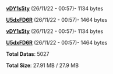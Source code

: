 [**vDY1s5ty**](/data/vDY1s5ty.txt) (26/11/22 - 00:57)- 1134 bytes

[**U5dxFD6R**](/data/U5dxFD6R.txt) (26/11/22 - 00:57)- 1464 bytes

[**vDY1s5ty**](/data/vDY1s5ty.txt) (26/11/22 - 00:57)- 1134 bytes

[**U5dxFD6R**](/data/U5dxFD6R.txt) (26/11/22 - 00:57)- 1464 bytes

**Total Datas**: 5027

**Total Size**: 27.91 MB / 27.9 MB